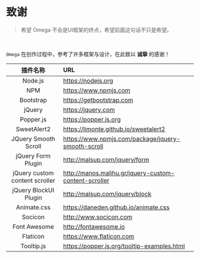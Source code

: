 # 致谢

> 希望 Omega 不会是UI框架的终点，希望前面这句话不只是希望。

<br/>

`Omega` 在创作过程中，参考了许多框架与设计，在此致以 **诚挚** 的感谢！

| 插件名称 | URL |
| :-: | :- |
| Node.js | https://nodejs.org |
| NPM | https://www.npmjs.com |
| Bootstrap | https://getbootstrap.com |
| jQuery | https://jquery.com |
| Popper.js	 | https://popper.js.org |
| SweetAlert2 | https://limonte.github.io/sweetalert2 |
| JQuery Smooth Scroll | https://www.npmjs.com/package/jquery-smooth-scroll |
| jQuery Form Plugin | http://malsup.com/jquery/form |
| jQuery custom content scroller | http://manos.malihu.gr/jquery-custom-content-scroller |
| jQuery BlockUI Plugin | http://malsup.com/jquery/block |
| Animate.css | https://daneden.github.io/animate.css |
| Socicon| http://www.socicon.com |
| Font Awesome | http://fontawesome.io |
| Flaticon | https://www.flaticon.com |
| Tooltip.js | https://popper.js.org/tooltip-examples.html |
